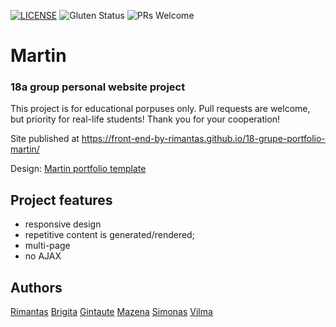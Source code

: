 [![LICENSE](https://img.shields.io/badge/license-MIT-blue.svg?style=flat-square)](https://github.com/belauzas/HTML5-website-template/blob/master/LICENSE.md)
![Gluten Status](https://img.shields.io/badge/Gluten-Free-green.svg)
![PRs Welcome](https://img.shields.io/badge/PRs-welcome-brightgreen.svg)

# Martin

### 18a group personal website project

This project is for educational porpuses only. Pull requests are welcome, but priority for real-life students! Thank you for your cooperation!

Site published at https://front-end-by-rimantas.github.io/18-grupe-portfolio-martin/

Design: [Martin portfolio template](https://http://inventheme.com/themeforest/martin/index.html)

## Project features

- responsive design
- repetitive content is generated/rendered;
- multi-page
- no AJAX

## Authors

[Rimantas](https://github.com/belauzas)
[Brigita](https://github.com/BrigitaK)
[Gintaute](https://github.com/ginrut)
[Mazena](https://github.com/SkajaQ)
[Simonas](https://github.com/Ukanotas)
[Vilma](https://github.com/VilmaPa)
